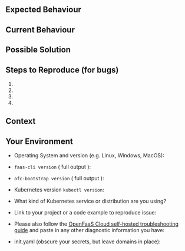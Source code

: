 <!--- Provide a general summary of the issue in the Title above -->

## Expected Behaviour
<!--- If you're describing a bug, tell us what should happen -->
<!--- If you're suggesting a change/improvement, tell us how it should work -->

## Current Behaviour
<!--- If describing a bug, tell us what happens instead of the expected behavior -->
<!--- If suggesting a change/improvement, explain the difference from current behavior -->

## Possible Solution
<!--- Not obligatory, but suggest a fix/reason for the bug, -->
<!--- or ideas how to implement the addition or change -->

## Steps to Reproduce (for bugs)
<!--- Provide a link to a live example, or an unambiguous set of steps to -->
<!--- reproduce this bug. Include code to reproduce, if relevant -->
1.
2.
3.
4.

## Context
<!--- How has this issue affected you? What are you trying to accomplish? -->
<!--- Providing context helps us come up with a solution that is most useful in the real world -->

## Your Environment
<!--- Include as many relevant details about the environment you experienced the bug in -->
* Operating System and version (e.g. Linux, Windows, MacOS):

* `faas-cli version` ( full output ):

* `ofc-bootstrap version` ( full output ):

* Kubernetes version `kubectl version`:

* What kind of Kubernetes service or distribution are you using?

* Link to your project or a code example to reproduce issue:

* Please also follow the [OpenFaaS Cloud self-hosted troubleshooting guide](https://docs.openfaas.com/openfaas-cloud/self-hosted/troubleshoot/) and paste in any other diagnostic information you have:


* init.yaml (obscure your secrets, but leave domains in place):

```yaml

```

